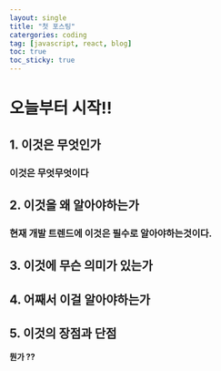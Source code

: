 ```yaml
---
layout: single
title: "첫 포스팅"
catergories: coding
tag: [javascript, react, blog]
toc: true
toc_sticky: true
---
```


# 오늘부터 시작!!

## 1. 이것은 무엇인가

### 이것은 무엇무엇이다

## 2. 이것을 왜 알아야하는가

### 현재 개발 트렌드에 이것은 필수로 알아야하는것이다.

## 3. 이것에 무슨 의미가 있는가

## 4. 어째서 이걸 알아야하는가

## 5. 이것의 장점과 단점

**뭔가 ??**
